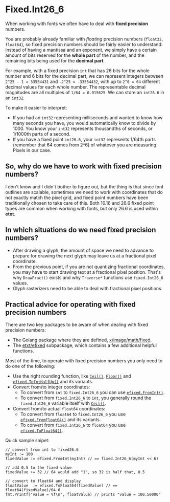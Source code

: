# Fixed.Int26_6
When working with fonts we often have to deal with **fixed precision** numbers.

You are probably already familiar with *floating* precision numbers (`float32`, `float64`), so fixed precision numbers should be fairly easier to understand: instead of having a mantissa and an exponent, we simply have a certain amount of bits reserved for the **whole part** of the number, and the remaining bits being used for the **decimal part**.

For example, with a fixed precision `int` that has 26 bits for the whole number and 6 bits for the decimal part, we can represent integers between `2^25 - 1 = 33554431` and `-2^25 = -33554432`, with up to `2^6 = 64` different decimal values for each whole number. The representable decimal magnitudes are all multiples of `1/64 = 0.015625`. We can store an `int26.6` in an `int32`.

To make it easier to interpret:
- If you had an `int32` representing milliseconds and wanted to know how many seconds you have, you would automatically know to divide by 1000. You know your `int32` represents thousandths of seconds, or 1/1000th parts of a second.
- If you have a fixed point `int26.6`, your `int32` represents 1/64th parts (remember that 64 comes from 2^6) of whatever you are measuring. Pixels in our case.

## So, why do we have to work with fixed precision numbers?
I don't know and I didn't bother to figure out, but the thing is that since font outlines are scalable, sometimes we need to work with coordinates that do not exactly match the pixel grid, and fixed point numbers have been traditionally chosen to take care of this. Both 16.16 and 26.6 fixed point types are common when working with fonts, but only 26.6 is used within **etxt**.

## In which situations do we need fixed precision numbers?
- After drawing a glyph, the amount of space we need to advance to prepare for drawing the next glyph may leave us at a fractional pixel coordinate.
- From the previous point, if you are not quantizing fractional coordinates, you may have to start drawing text at a fractional pixel position. That's why `DrawFract()` exists and why `Traverse*` functions use `fixed.Int26_6` values.
- Glyph rasterizers need to be able to deal with fractional pixel positions.

## Practical advice for operating with fixed precision numbers
There are two key packages to be aware of when dealing with fixed precision numbers:
- The Golang package where they are defined, [x/image/math/fixed](https://pkg.go.dev/golang.org/x/image/math/fixed).
- The [etxt/efixed](https://pkg.go.dev/github.com/Kintar/etxt/efixed) subpackage, which contains a few additional helpful functions.

Most of the time, to operate with fixed precision numbers you only need to do one of the following:
- Use the right rounding function, like [`Ceil()`](https://pkg.go.dev/golang.org/x/image/math/fixed#Int26_6.Ceil), [`Floor()`](https://pkg.go.dev/golang.org/x/image/math/fixed#Int26_6.Floor) and [`efixed.ToIntHalfUp()`](https://pkg.go.dev/github.com/Kintar/etxt/efixed#ToIntHalfUp) and its variants.
- Convert from/to integer coordinates:
	- To convert from `int` to `fixed.Int26_6` you can use [`efixed.FromInt()`](https://pkg.go.dev/github.com/Kintar/etxt/efixed#FromInt).
	- To convert from `fixed.Int26_6` to `int`, you generally round  the `fixed.Int26_6` variable itself with [`Ceil()`](https://pkg.go.dev/golang.org/x/image/math/fixed#Int26_6.Ceil).
- Convert from/to actual `float64` coordinates:
	- To convert from `float64` to `fixed.Int26_6` you use [`efixed.FromFloat64()`](https://pkg.go.dev/github.com/Kintar/etxt/efixed#FromFloat64) and its variants.
	- To convert from `fixed.Int26_6` to `float64` you use [`efixed.ToFloat64()`](https://pkg.go.dev/github.com/Kintar/etxt/efixed#ToFloat64).

Quick sample snipet:
```Golang
// convert from int to fixed26.6
myInt := 100
fixedValue := efixed.FromInt(myInt) // == fixed.Int26_6(myInt << 6)

// add 0.5 to the fixed value
fixedValue += 32 // 64 would add "1", so 32 is half that, 0.5

// convert to float64 and display
floatValue  := efixed.ToFloat64(fixedValue) // == float64(fixedValue)/64.0
fmt.Printf("value = %f\n", floatValue) // prints "value = 100.50000"
```

